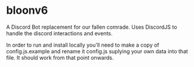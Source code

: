 # bloonv6
A Discord Bot replacement for our fallen comrade.
Uses DiscordJS to handle the discord interactions and events.

In order to run and install locally you'll need to make a copy of config.js.example and rename it config.js suplying your own data into that file. It should work from that point onwards.

